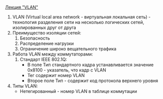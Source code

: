 [Лекция "VLAN"](https://youtu.be/Ig4WoXWzhNc)

1. VLAN (Virtual local area network - виртуальная локальная сеть) - технология разделения сети на несколько логических сетей, изолированных друг от друга
2. Преимущество изоляции сетей:
    1. Безопасность
    2. Распределение нагрузки
    3. Ограничение широко вещательного трафика
3. Работа VLAN между коммутаторами:
    1. Стандарт IEEE 802.1Q:
        *  В поле Тип стандартного кадра устанавливается значение 0х8100 - указатель, что кадр с VLAN
        * Тег содержит номер VLAN
        *  Второе поле Тип - содержит код протокола верхнего уровня
4. Типы VLAN:
    * Нетегированный - номер VLAN в таблице коммутации